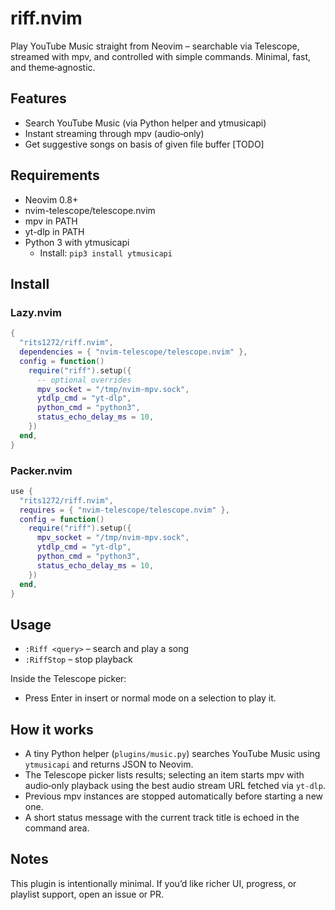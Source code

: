 # riff.nvim

Play YouTube Music straight from Neovim – searchable via Telescope, streamed with mpv, and controlled with simple commands. Minimal, fast, and theme‑agnostic.

## Features
- Search YouTube Music (via Python helper and ytmusicapi)
- Instant streaming through mpv (audio‑only)
- Get suggestive songs on basis of given file buffer [TODO]

## Requirements
- Neovim 0.8+
- nvim-telescope/telescope.nvim
- mpv in PATH
- yt-dlp in PATH
- Python 3 with ytmusicapi
  - Install: `pip3 install ytmusicapi`

## Install

### Lazy.nvim
```lua
{
  "rits1272/riff.nvim",
  dependencies = { "nvim-telescope/telescope.nvim" },
  config = function()
    require("riff").setup({
      -- optional overrides
      mpv_socket = "/tmp/nvim-mpv.sock",
      ytdlp_cmd = "yt-dlp",
      python_cmd = "python3",
      status_echo_delay_ms = 10,
    })
  end,
}
```

### Packer.nvim
```lua
use {
  "rits1272/riff.nvim",
  requires = { "nvim-telescope/telescope.nvim" },
  config = function()
    require("riff").setup({
      mpv_socket = "/tmp/nvim-mpv.sock",
      ytdlp_cmd = "yt-dlp",
      python_cmd = "python3",
      status_echo_delay_ms = 10,
    })
  end,
}
```

## Usage
- `:Riff <query>` – search and play a song
- `:RiffStop` – stop playback

Inside the Telescope picker:
- Press Enter in insert or normal mode on a selection to play it.

## How it works
- A tiny Python helper (`plugins/music.py`) searches YouTube Music using `ytmusicapi` and returns JSON to Neovim.
- The Telescope picker lists results; selecting an item starts mpv with audio‑only playback using the best audio stream URL fetched via `yt-dlp`.
- Previous mpv instances are stopped automatically before starting a new one.
- A short status message with the current track title is echoed in the command area.

## Notes
This plugin is intentionally minimal. If you’d like richer UI, progress, or playlist support, open an issue or PR.
